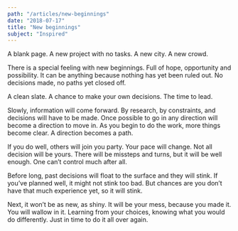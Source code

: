 ```yaml
---
path: "/articles/new-beginnings"
date: "2018-07-17"
title: "New beginnings"
subject: "Inspired"
---
```


A blank page.
A new project with no tasks.
A new city.
A new crowd.

There is a special feeling with new beginnings.  Full of hope, opportunity and possibility.  It can be anything because nothing has yet been ruled out.  No decisions made, no paths yet closed off.

A clean slate.
A chance to make your own decisions.
The time to lead.

Slowly, information will come forward.  By research, by constraints, and decisions will have to be made.  Once possible to go in any direction will become a direction to move in.  As you begin to do the work, more things become clear.  A direction becomes a path. 

If you do well, others will join you party.  Your pace will change.  Not all decision will be yours.  There will be missteps and turns, but it will be well enough. One can’t control much after all.

Before long, past decisions will float to the surface and they will stink.  If you’ve planned well, it might not stink too bad.  But chances are you don’t have that much experience yet, so it will stink.

Next, it won’t be as new, as shiny.  It will be your mess, because you made it.  You will wallow in it.  Learning from your choices, knowing what you would do differently. Just in time to do it all over again. 